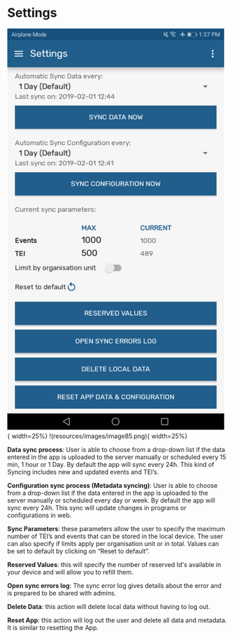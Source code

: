 # Settings

![New Settings](resources/images/image17.png){  width=25%}
!(resources/images/image85.png){  width=25%}
<!-- PALD: I don't think the next image adds to the manual
![](resources/images/image29.png){ width=35%}
-->

**Data sync process**:  User is able to choose from a drop-down list if the data entered in the app is uploaded to the server manually or scheduled every 15 min, 1 hour or 1 Day. By default the app will sync every 24h. This kind of Syncing includes new and updated events and TEI’s.

**Configuration sync process (Metadata syncing)**: User is able to choose from a drop-down list  if the data entered in the app is uploaded to the server manually or scheduled every day or week. By default the app will sync every 24h.  This sync will update changes in programs or configurations in web.

**Sync Parameters**: these parameters allow the user to specify the maximum number of TEI’s and events that can be stored in the local device. The user can also specify if limits apply per organisation unit or in total. Values can be set to default by clicking on “Reset to default”.

**Reserved Values**: this will specify the number of reserved Id's available in your device and will allow you to refill them.

**Open sync errors log**: The sync error log gives details about the error and is prepared to be shared with admins.

**Delete Data**: this action will delete local data without having to log out.

**Reset App**: this action will log out the user and delete all data and metadata. It is similar to resetting the App.
